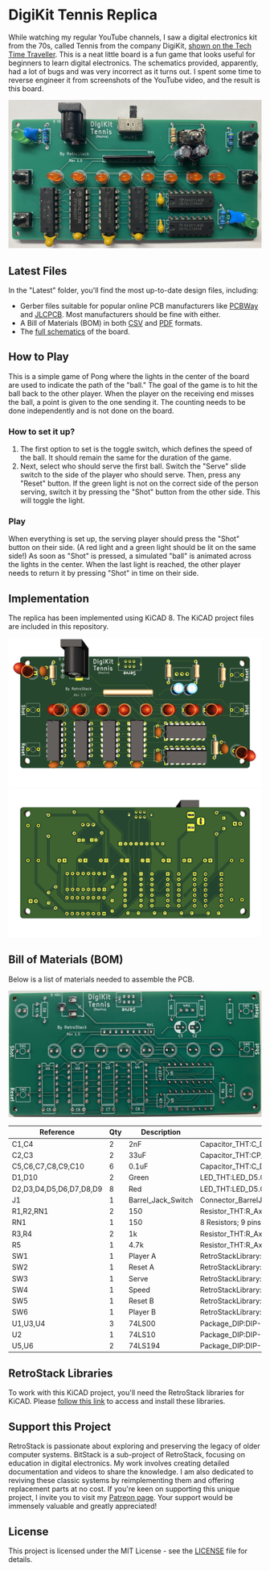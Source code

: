 # DigiKit Tennis Replica

While watching my regular YouTube channels, I saw a digital electronics kit from the 70s, called Tennis from the company DigiKit, [shown on the Tech Time Traveller](https://www.youtube.com/watch?v=UqEwdttDtZE&t=2260s). This is a neat little board is a fun game that looks useful for beginners to learn digital electronics. The schematics provided, apparently, had a lot of bugs and was very incorrect as it turns out.
I spent some time to reverse engineer it from screenshots of the YouTube video, and the result is this board.

![Photo](/Latest/DigiKit_Tennis_Photo.png)

## Latest Files

In the "Latest" folder, you'll find the most up-to-date design files, including:

- Gerber files suitable for popular online PCB manufacturers like [PCBWay](/Latest/DigiKit_Tennis_Gerber_PCBWay.zip) and [JLCPCB](/Latest/DigiKit_Tennis_Gerber_JLCPCB.zip). Most manufacturers should be fine with either.
- A Bill of Materials (BOM) in both [CSV](/Latest/DigiKit_Tennis_BOM.csv) and [PDF](/Latest/DigiKit_Tennis_BOM.pdf) formats.
- The [full schematics](/Latest/DigiKit_Tennis_Schematics.pdf) of the board.

## How to Play

This is a simple game of Pong where the lights in the center of the board are used to indicate the path of the "ball." The goal of the game is to hit the ball back to the other player. When the player on the receiving end misses the ball, a point is given to the one sending it. The counting needs to be done independently and is not done on the board.

### How to set it up?

1. The first option to set is the toggle switch, which defines the speed of the ball. It should remain the same for the duration of the game.
2. Next, select who should serve the first ball. Switch the "Serve" slide switch to the side of the player who should serve. Then, press any "Reset" button. If the green light is not on the correct side of the person serving, switch it by pressing the "Shot" button from the other side. This will toggle the light.

### Play

When everything is set up, the serving player should press the "Shot" button on their side. (A red light and a green light should be lit on the same side!) As soon as "Shot" is pressed, a simulated "ball" is animated across the lights in the center. When the last light is reached, the other player needs to return it by pressing "Shot" in time on their side.

## Implementation

The replica has been implemented using KiCAD 8. The KiCAD project files are included in this repository.

![Replica Front](/Latest/DigiKit_Tennis_3D_Front.png)
![Replica Back](/Latest/DigiKit_Tennis_3D_Back.png)

## Bill of Materials (BOM)

Below is a list of materials needed to assemble the PCB.

![Board](/Latest/DigiKit_Tennis_Blank.png)

| Reference               | Qty | Description        | Footprint                                                      | Datasheet                           |
| ----------------------- | --- | ------------------ | -------------------------------------------------------------- | ----------------------------------- |
| C1,C4                   | 2   | 2nF                | Capacitor_THT:C_Disc_D5.1mm_W3.2mm_P5.00mm                     |                                     |
| C2,C3                   | 2   | 33uF               | Capacitor_THT:CP_Radial_D5.0mm_P2.00mm                         |                                     |
| C5,C6,C7,C8,C9,C10      | 6   | 0.1uF              | Capacitor_THT:C_Disc_D5.1mm_W3.2mm_P5.00mm                     |                                     |
| D1,D10                  | 2   | Green              | LED_THT:LED_D5.0mm                                             |                                     |
| D2,D3,D4,D5,D6,D7,D8,D9 | 8   | Red                | LED_THT:LED_D5.0mm                                             |                                     |
| J1                      | 1   | Barrel_Jack_Switch | Connector_BarrelJack:BarrelJack_Horizontal                     |                                     |
| R1,R2,RN1               | 2   | 150                | Resistor_THT:R_Axial_DIN0207_L6.3mm_D2.5mm_P10.16mm_Horizontal |                                     |
| RN1                     | 1   | 150                | 8 Resistors; 9 pins                                            |                                     |
| R3,R4                   | 2   | 1k                 | Resistor_THT:R_Axial_DIN0207_L6.3mm_D2.5mm_P10.16mm_Horizontal |                                     |
| R5                      | 1   | 4.7k               | Resistor_THT:R_Axial_DIN0207_L6.3mm_D2.5mm_P10.16mm_Horizontal |                                     |
| SW1                     | 1   | Player A           | RetroStackLibrary:SW_SPST_Push                                 |                                     |
| SW2                     | 1   | Reset A            | RetroStackLibrary:SW_SPST_Push                                 |                                     |
| SW3                     | 1   | Serve              | RetroStackLibrary:SW_DPDT_Slide_RightAngle                     |                                     |
| SW4                     | 1   | Speed              | RetroStackLibrary:SW_SPDT_Toggle                               |                                     |
| SW5                     | 1   | Reset B            | RetroStackLibrary:SW_SPST_Push                                 |                                     |
| SW6                     | 1   | Player B           | RetroStackLibrary:SW_SPST_Push                                 |                                     |
| U1,U3,U4                | 3   | 74LS00             | Package_DIP:DIP-14_W7.62mm                                     | http://www.ti.com/lit/gpn/sn74ls00  |
| U2                      | 1   | 74LS10             | Package_DIP:DIP-14_W7.62mm                                     | http://www.ti.com/lit/gpn/sn74LS10  |
| U5,U6                   | 2   | 74LS194            | Package_DIP:DIP-16_W7.62mm                                     | http://www.ti.com/lit/gpn/sn74LS194 |

## RetroStack Libraries

To work with this KiCAD project, you'll need the RetroStack libraries for KiCAD. Please [follow this link](https://www.github.com/RetroStack/KiCAD-Libraries) to access and install these libraries.

## Support this Project

RetroStack is passionate about exploring and preserving the legacy of older computer systems. BitStack is a sub-project of RetroStack, focusing on education in digital electronics. My work involves creating detailed documentation and videos to share the knowledge. I am also dedicated to reviving these classic systems by reimplementing them and offering replacement parts at no cost. If you're keen on supporting this unique project, I invite you to visit my [Patreon page](https://www.patreon.com/RetroStack). Your support would be immensely valuable and greatly appreciated!

## License

This project is licensed under the MIT License - see the [LICENSE](LICENSE) file for details.
